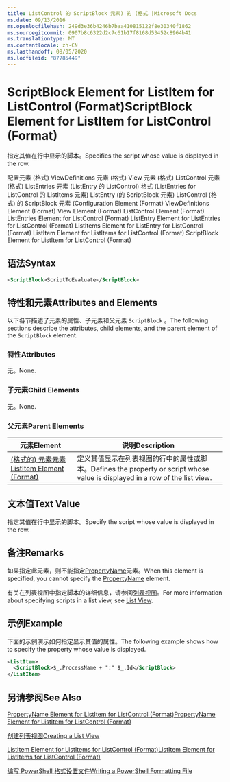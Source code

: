```yaml
---
title: ListControl 的 ScriptBlock 元素) 的 (格式 |Microsoft Docs
ms.date: 09/13/2016
ms.openlocfilehash: 249d3e36b4246b7baa410815122f8e30340f1862
ms.sourcegitcommit: 0907b8c6322d2c7c61b17f8168d53452c8964b41
ms.translationtype: MT
ms.contentlocale: zh-CN
ms.lasthandoff: 08/05/2020
ms.locfileid: "87785449"
---
```

# <a name="scriptblock-element-for-listitem-for-listcontrol-format"></a><span data-ttu-id="e87c1-102">ScriptBlock Element for ListItem for ListControl (Format)</span><span class="sxs-lookup"><span data-stu-id="e87c1-102">ScriptBlock Element for ListItem for ListControl (Format)</span></span>

<span data-ttu-id="e87c1-103">指定其值在行中显示的脚本。</span><span class="sxs-lookup"><span data-stu-id="e87c1-103">Specifies the script whose value is displayed in the row.</span></span>

<span data-ttu-id="e87c1-104">配置元素 (格式) ViewDefinitions 元素 (格式) View 元素 (格式) ListControl 元素 (格式) ListEntries 元素 (ListEntry 的 ListControl) 格式 (ListEntries for ListControl 的 ListItems 元素) ListEntry (的 ScriptBlock 元素) ListControl (格式) 的 ScriptBlock 元素 (</span><span class="sxs-lookup"><span data-stu-id="e87c1-104">Configuration Element (Format) ViewDefinitions Element (Format) View Element (Format) ListControl Element (Format) ListEntries Element for ListControl (Format) ListEntry Element for ListEntries for ListControl (Format) ListItems Element for ListEntry for ListControl (Format) ListItem Element for ListItems for ListControl (Format) ScriptBlock Element for ListItem for ListControl (Format)</span></span>

## <a name="syntax"></a><span data-ttu-id="e87c1-105">语法</span><span class="sxs-lookup"><span data-stu-id="e87c1-105">Syntax</span></span>

```xml
<ScriptBlock>ScriptToEvaluate</ScriptBlock>
```

## <a name="attributes-and-elements"></a><span data-ttu-id="e87c1-106">特性和元素</span><span class="sxs-lookup"><span data-stu-id="e87c1-106">Attributes and Elements</span></span>

<span data-ttu-id="e87c1-107">以下各节描述了元素的属性、子元素和父元素 `ScriptBlock` 。</span><span class="sxs-lookup"><span data-stu-id="e87c1-107">The following sections describe the attributes, child elements, and the parent element of the `ScriptBlock` element.</span></span>

### <a name="attributes"></a><span data-ttu-id="e87c1-108">特性</span><span class="sxs-lookup"><span data-stu-id="e87c1-108">Attributes</span></span>

<span data-ttu-id="e87c1-109">无。</span><span class="sxs-lookup"><span data-stu-id="e87c1-109">None.</span></span>

### <a name="child-elements"></a><span data-ttu-id="e87c1-110">子元素</span><span class="sxs-lookup"><span data-stu-id="e87c1-110">Child Elements</span></span>

<span data-ttu-id="e87c1-111">无。</span><span class="sxs-lookup"><span data-stu-id="e87c1-111">None.</span></span>

### <a name="parent-elements"></a><span data-ttu-id="e87c1-112">父元素</span><span class="sxs-lookup"><span data-stu-id="e87c1-112">Parent Elements</span></span>

|<span data-ttu-id="e87c1-113">元素</span><span class="sxs-lookup"><span data-stu-id="e87c1-113">Element</span></span>|<span data-ttu-id="e87c1-114">说明</span><span class="sxs-lookup"><span data-stu-id="e87c1-114">Description</span></span>|
|-------------|-----------------|
|[<span data-ttu-id="e87c1-115"> (格式的) 元素元素</span><span class="sxs-lookup"><span data-stu-id="e87c1-115">ListItem Element (Format)</span></span>](./listitem-element-for-listitems-for-listcontrol-format.md)|<span data-ttu-id="e87c1-116">定义其值显示在列表视图的行中的属性或脚本。</span><span class="sxs-lookup"><span data-stu-id="e87c1-116">Defines the property or script whose value is displayed in a row of the list view.</span></span>|

## <a name="text-value"></a><span data-ttu-id="e87c1-117">文本值</span><span class="sxs-lookup"><span data-stu-id="e87c1-117">Text Value</span></span>

<span data-ttu-id="e87c1-118">指定其值在行中显示的脚本。</span><span class="sxs-lookup"><span data-stu-id="e87c1-118">Specify the script whose value is displayed in the row.</span></span>

## <a name="remarks"></a><span data-ttu-id="e87c1-119">备注</span><span class="sxs-lookup"><span data-stu-id="e87c1-119">Remarks</span></span>

<span data-ttu-id="e87c1-120">如果指定此元素，则不能指定[PropertyName](./propertyname-element-for-listitem-for-listcontrol-format.md)元素。</span><span class="sxs-lookup"><span data-stu-id="e87c1-120">When this element is specified, you cannot specify the [PropertyName](./propertyname-element-for-listitem-for-listcontrol-format.md) element.</span></span>

<span data-ttu-id="e87c1-121">有关在列表视图中指定脚本的详细信息，请参阅[列表视图](./creating-a-list-view.md)。</span><span class="sxs-lookup"><span data-stu-id="e87c1-121">For more information about specifying scripts in a list view, see [List View](./creating-a-list-view.md).</span></span>

## <a name="example"></a><span data-ttu-id="e87c1-122">示例</span><span class="sxs-lookup"><span data-stu-id="e87c1-122">Example</span></span>

<span data-ttu-id="e87c1-123">下面的示例演示如何指定显示其值的属性。</span><span class="sxs-lookup"><span data-stu-id="e87c1-123">The following example shows how to specify the property whose value is displayed.</span></span>

```xml
<ListItem>
  <ScriptBlock>$_.ProcessName + ":" $_.Id</ScriptBlock>
</ListItem>

```

## <a name="see-also"></a><span data-ttu-id="e87c1-124">另请参阅</span><span class="sxs-lookup"><span data-stu-id="e87c1-124">See Also</span></span>

[<span data-ttu-id="e87c1-125">PropertyName Element for ListItem for ListControl (Format)</span><span class="sxs-lookup"><span data-stu-id="e87c1-125">PropertyName Element for ListItem for ListControl (Format)</span></span>](./propertyname-element-for-listitem-for-listcontrol-format.md)

[<span data-ttu-id="e87c1-126">创建列表视图</span><span class="sxs-lookup"><span data-stu-id="e87c1-126">Creating a List View</span></span>](./creating-a-list-view.md)

[<span data-ttu-id="e87c1-127">ListItem Element for ListItems for ListControl (Format)</span><span class="sxs-lookup"><span data-stu-id="e87c1-127">ListItem Element for ListItems for ListControl (Format)</span></span>](./listitem-element-for-listitems-for-listcontrol-format.md)

[<span data-ttu-id="e87c1-128">编写 PowerShell 格式设置文件</span><span class="sxs-lookup"><span data-stu-id="e87c1-128">Writing a PowerShell Formatting File</span></span>](./writing-a-powershell-formatting-file.md)
